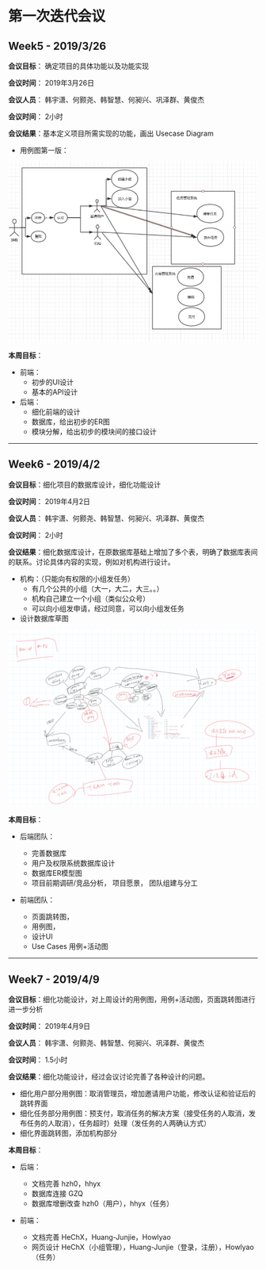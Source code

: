 # 第一次迭代会议

## Week5 - 2019/3/26

**会议目标**： 确定项目的具体功能以及功能实现

**会议时间**： 2019年3月26日

**会议人员**： 韩宇潇、何颢尧、韩智慧、何昶兴、巩泽群、黄俊杰

**会议时间**： 2小时

**会议结果**：基本定义项目所需实现的功能，画出 Usecase Diagram

- 用例图第一版：


![Usecase Diagram](image/Usecase_Diagram.png)


**本周目标**：

 - 前端： 
    - 初步的UI设计 
    - 基本的API设计
 - 后端：
   - 细化前端的设计 
   - 数据库，给出初步的ER图 
   - 模块分解，给出初步的模块间的接口设计

---

## Week6 - 2019/4/2

**会议目标**：细化项目的数据库设计，细化功能设计

**会议时间**： 2019年4月2日

**会议人员**： 韩宇潇、何颢尧、韩智慧、何昶兴、巩泽群、黄俊杰

**会议时间**： 2小时

**会议结果**：细化数据库设计，在原数据库基础上增加了多个表，明确了数据库表间的联系。讨论具体内容的实现，例如对机构进行设计。

- 机构：（只能向有权限的小组发任务）
    - 有几个公共的小组（大一，大二，大三。。）
    - 机构自己建立一个小组（类似公众号）
    - 可以向小组发申请，经过同意，可以向小组发任务
- 设计数据库草图


![数据库设计草图](image/Database_draft.png)

**本周目标**：

- 后端团队：
    -  完善数据库
    -  用户及权限系统数据库设计
    -  数据库ER模型图
    -  项目前期调研/竞品分析， 项目愿景， 团队组建与分工

- 前端团队：
    - 页面跳转图，
    - 用例图，
    - 设计UI
    - Use Cases 用例+活动图

---

## Week7 - 2019/4/9

**会议目标**：细化功能设计，对上周设计的用例图，用例+活动图，页面跳转图进行进一步分析

**会议时间**： 2019年4月9日

**会议人员**： 韩宇潇、何颢尧、韩智慧、何昶兴、巩泽群、黄俊杰

**会议时间**： 1.5小时

**会议结果**：细化功能设计，经过会议讨论完善了各种设计的问题。

- 细化用户部分用例图：取消管理员，增加邀请用户功能，修改认证和验证后的跳转界面
- 细化任务部分用例图：预支付，取消任务的解决方案（接受任务的人取消，发布任务的人取消），任务超时）处理（发任务的人两确认方式）
- 细化界面跳转图，添加机构部分

**本周目标**：

- 后端：
  - 文档完善		hzh0，hhyx
  - 数据库连接	GZQ
  - 数据库增删改查	hzh0（用户），hhyx（任务）

- 前端：
  - 文档完善		HeChX，Huang-Junjie，Howlyao
  - 网页设计         HeChX（小组管理），Huang-Junjie（登录，注册），Howlyao（任务）